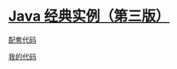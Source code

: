 # [Java 经典实例（第三版）](https://gitee.com/mrhuangyuhui/notes/blob/master/books/java/java-cookbook-3e/)

[配套代码](https://github.com/oreillymedia/java_cookbook_3e)

[我的代码](https://gitee.com/mrhuangyuhui/java/tree/master/java-cookbook-3e-my)